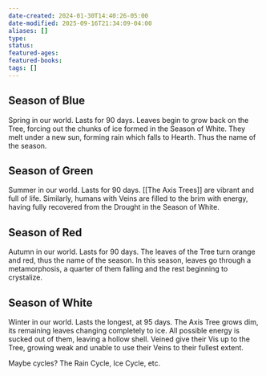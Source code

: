 ```yaml
---
date-created: 2024-01-30T14:40:26-05:00
date-modified: 2025-09-16T21:34:09-04:00
aliases: []
type: 
status: 
featured-ages: 
featured-books: 
tags: []
---
```

## Season of Blue
Spring in our world. Lasts for 90 days. Leaves begin to grow back on the Tree, forcing out the chunks of ice formed in the Season of White. They melt under a new sun, forming rain which falls to Hearth. Thus the name of the season.
## Season of Green
Summer in our world. Lasts for 90 days. [[The Axis Trees]] are vibrant and full of life. Similarly, humans with Veins are filled to the brim with energy, having fully recovered from the Drought in the Season of White.
## Season of Red
Autumn in our world. Lasts for 90 days. The leaves of the Tree turn orange and red, thus the name of the season. In this season, leaves go through a metamorphosis, a quarter of them falling and the rest beginning to crystalize.
## Season of White
Winter in our world. Lasts the longest, at 95 days. The Axis Tree grows dim, its remaining leaves changing completely to ice. All possible energy is sucked out of them, leaving a hollow shell. Veined give their Vis up to the Tree, growing weak and unable to use their Veins to their fullest extent.

Maybe cycles? The Rain Cycle, Ice Cycle, etc.